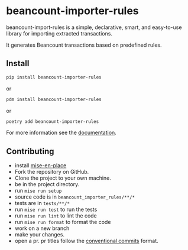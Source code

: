 # beancount-importer-rules

beancount-import-rules is a simple, declarative, smart, and easy-to-use library for importing extracted transactions.

It generates Beancount transactions based on predefined rules.

## Install

```sh
pip install beancount-importer-rules
```

or

```sh
pdm install beancount-importer-rules
```

or

```sh
poetry add beancount-importer-rules
```

For more information see the [documentation](https://zenobi-us.github.io/beancount-import-rules/latest/).

## Contributing

- install [mise-en-place](https://mise.jdx.dev/)
- Fork the repository on GitHub.
- Clone the project to your own machine.
- be in the project directory.
- run `mise run setup`
- source code is in `beancount_importer_rules/**/*`
- tests are in `tests/**/*`
- run `mise run test` to run the tests
- run `mise run lint` to lint the code
- run `mise run format` to format the code
- work on a new branch
- make your changes.
- open a pr. pr titles follow the [conventional commits](https://www.conventionalcommits.org/en/v1.0.0/) format.
